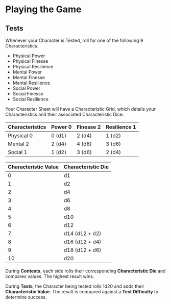 # Playing the Game

## Tests

Whenever your Character is Tested, roll for one of the following 9 Characteristics.

* Physical Power
* Physical Finesse
* Physical Resilience
* Mental Power
* Mental Finesse
* Mental Resilience
* Social Power
* Social Finesse
* Social Resilience

Your Character Sheet will have a Characteristic Grid, which details your Characteristics and their associated Characteristic Dice.

| Characteristics | Power 0 | Finesse 2  | Resilience 1 |
|-----------------|---------|------------|--------------|
| Physical 0      | 0 (d1)  | 2 (d4)     | 1 (d2)       |
| Mental 2        | 2 (d4)  | 4 (d8)     | 3 (d6)       |
| Social 1        | 1 (d2)  | 3 (d6)     | 2 (d4)       |

| Characteristic Value | Characteristic Die |
| -------------------- | ------------------ |
| 0                    | d1                 |
| 1                    | d2                 |
| 2                    | d4                 |
| 3                    | d6                 |
| 4                    | d8                 |
| 5                    | d10                |
| 6                    | d12                |
| 7                    | d14 (d12 + d2)     |
| 8                    | d16 (d12 + d4)     |
| 9                    | d18 (d12 + d6)     |
| 10                   | d20                |

During **Contests**, each side rolls their corresponding **Characteristic Die** and compares values. The highest result wins.

During **Tests**, the Character being tested rolls 1d20 and adds their **Characteristic Value**. The result is compared against a **Test Difficulty** to determine success.
